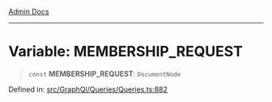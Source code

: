 [Admin Docs](/)

***

# Variable: MEMBERSHIP\_REQUEST

> `const` **MEMBERSHIP\_REQUEST**: `DocumentNode`


Defined in: [src/GraphQl/Queries/Queries.ts:882](https://github.com/PalisadoesFoundation/talawa-admin/blob/main/src/GraphQl/Queries/Queries.ts#L882)

